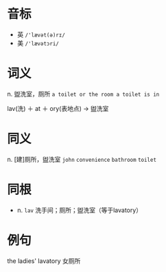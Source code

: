 # 音标

- 英 `/'lævət(ə)rɪ/`
- 美 `/'lævətɔri/`

# 词义

n. 盥洗室，厕所
`a toilet or the room a toilet is in`



lav(洗) ＋ at ＋ ory(表地点) → 盥洗室

# 同义

n. [建]厕所，盥洗室
`john` `convenience` `bathroom` `toilet`

# 同根

- n. `lav` 洗手间；厕所；盥洗室（等于lavatory）

# 例句

the ladies' lavatory
女厕所


